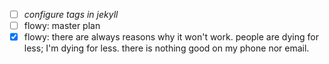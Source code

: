- [ ] _configure tags in jekyll_
- [ ] flowy: master plan
- [x] flowy: there are always reasons why it won't work. people are dying for less; I'm dying for less. there is nothing good on my phone nor email.
